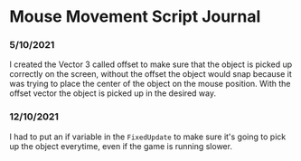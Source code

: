 # Mouse Movement Script Journal

### 5/10/2021

I created the Vector 3 called offset to make sure that the object is picked up correctly on the screen, without the offset the object would snap because it was trying
to place the center of the object on the mouse position. With the offset vector the object is picked up in the desired way.

### 12/10/2021
    
I had to put an if variable in the `FixedUpdate` to make sure it's going to pick up the object everytime, even if the game is running slower.

